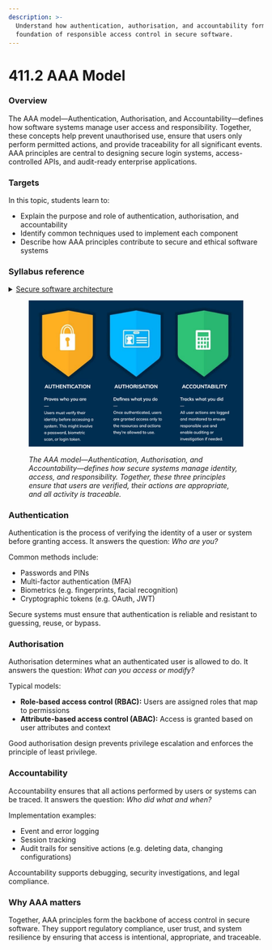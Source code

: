 ```yaml
---
description: >-
  Understand how authentication, authorisation, and accountability form the
  foundation of responsible access control in secure software.
---
```


# 411.2 AAA Model

### Overview

The AAA model—Authentication, Authorisation, and Accountability—defines how software systems manage user access and responsibility. Together, these concepts help prevent unauthorised use, ensure that users only perform permitted actions, and provide traceability for all significant events. AAA principles are central to designing secure login systems, access-controlled APIs, and audit-ready enterprise applications.

### Targets

In this topic, students learn to:

* Explain the purpose and role of authentication, authorisation, and accountability
* Identify common techniques used to implement each component
* Describe how AAA principles contribute to secure and ethical software systems

### Syllabus reference

<details>

<summary><a href="https://curriculum.nsw.edu.au/learning-areas/tas/software-engineering-11-12-2022/content/year-12/fa039e749d">Secure software architecture</a></summary>

**Developing secure code**

* Explore fundamental software design security concepts when developing programming code, including:\
  – authentication\
  – authorisation\
  – accountability

</details>

<figure><img src="../../../.gitbook/assets/image.png" alt=""><figcaption><p><em>The AAA model—Authentication, Authorisation, and Accountability—defines how secure systems manage identity, access, and responsibility. Together, these three principles ensure that users are verified, their actions are appropriate, and all activity is traceable.</em></p></figcaption></figure>

### Authentication

Authentication is the process of verifying the identity of a user or system before granting access. It answers the question: _Who are you?_

Common methods include:

* Passwords and PINs
* Multi-factor authentication (MFA)
* Biometrics (e.g. fingerprints, facial recognition)
* Cryptographic tokens (e.g. OAuth, JWT)

Secure systems must ensure that authentication is reliable and resistant to guessing, reuse, or bypass.

### Authorisation

Authorisation determines what an authenticated user is allowed to do. It answers the question: _What can you access or modify?_

Typical models:

* **Role-based access control (RBAC):** Users are assigned roles that map to permissions
* **Attribute-based access control (ABAC):** Access is granted based on user attributes and context

Good authorisation design prevents privilege escalation and enforces the principle of least privilege.

### Accountability

Accountability ensures that all actions performed by users or systems can be traced. It answers the question: _Who did what and when?_

Implementation examples:

* Event and error logging
* Session tracking
* Audit trails for sensitive actions (e.g. deleting data, changing configurations)

Accountability supports debugging, security investigations, and legal compliance.

### Why AAA matters

Together, AAA principles form the backbone of access control in secure software. They support regulatory compliance, user trust, and system resilience by ensuring that access is intentional, appropriate, and traceable.
